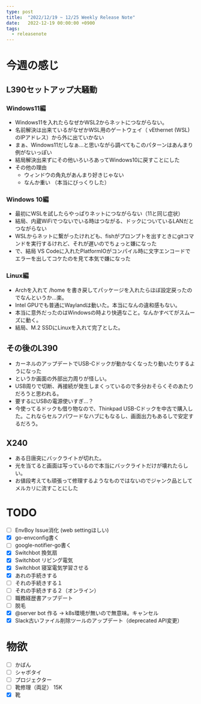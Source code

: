 ```yaml
---
type: post
title:  "2022/12/19 ~ 12/25 Weekly Release Note"
date:   2022-12-19 00:00:00 +0900
tags:
  - releasenote
---
```

# 今週の感じ

## L390セットアップ大騒動

### Windows11編

* Windows11を入れたらなぜかWSL2からネットにつながらない。
* 名前解決は出来ているがなぜかWSL用のゲートウェイ（ vEthernet (WSL) のIPアドレス）から外に出ていかない
* まぁ、Windows11だしなぁ…と思いながら調べてもこのパターンはあんまり例がないっぽい
* 結局解決出来ずにその他いろいろあってWindows10に戻すことにした
* その他の理由
  - ウィンドウの角丸があんまり好きじゃない
  - なんか重い （本当にびっくりした）

### Windows 10編

* 最初にWSLを試したらやっぱりネットにつながらない（11と同じ症状）
* 結局、内蔵WiFiでつないでいる時はつながる、ドックについているLANだとつながらない
* WSLからネットに繋がったけれども、fishがプロンプトを出すときにgitコマンドを実行するけれど、それが遅いのでちょっと嫌になった
* で、結局 VS Codeに入れたPlatformIOがコンパイル時に文字エンコードでエラーを出してコケたのを見て本気で嫌になった

### Linux編

* Archを入れて /home を書き戻してパッケージを入れたらほぼ設定戻ったのでなんというか…楽。
* Intel GPUでも普通にWaylandは動いた。本当になんの違和感もない。
* 本当に意外だったのはWindowsの時より快適なこと。なんかすべてがスムーズに動く。
* 結局、M.2 SSDにLinuxを入れて完了とした。

## その後のL390

* カーネルのアップデートでUSB-Cドックが動かなくなったり動いたりするようになった
* というか画面の外部出力周りが怪しい。
* USB周りで切断、再接続が発生しまくっているので多分おそらくそのあたりだろうと思われる。
* 要するにUSBの電源使いすぎ…？
* 今使ってるドックも借り物なので、Thinkpad USB-Cドックを中古で購入した。これならセルフパワードなハブにもなるし、画面出力もあるしで安定するだろう。

## X240

* ある日唐突にバックライトが切れた。
* 光を当てると画面は写っているので本当にバックライトだけが壊れたらしい。
* お値段考えても頑張って修理するようなものではないのでジャンク品としてメルカリに流すことにした

# TODO 

- [ ] EnvBoy Issue消化 (web settingほしい)
- [x] go-envconfig書く
- [ ] google-notifier-go書く
- [x] Switchbot 換気扇
- [x] Switchbot リビング電気
- [x] Switchbot 寝室電気学習させる
- [x] あれの手続きする
- [ ] それの手続きする１
- [ ] それの手続きする２（オンライン）
- [ ] 職務経歴書アップデート
- [ ] 脱毛
- [x] @server bot 作る -> k8s環境が無いので無意味。キャンセル
- [x] Slack古いファイル削除ツールのアップデート（deprecated API変更）

# 物欲

- [ ] かばん
- [ ] シャボタイ
- [ ] プロジェクター
- [ ] 靴修理（両足） 15K
- [x] 靴
